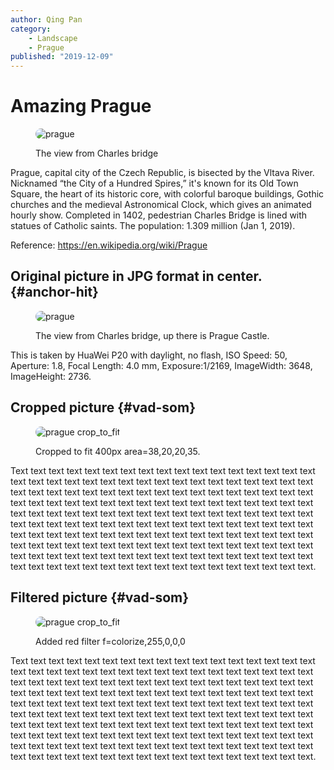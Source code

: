 ```yaml
---
author: Qing Pan
category:
    - Landscape
    - Prague
published: "2019-12-09"
---
```

Amazing Prague
==================================

<figure class="figure left w50">
    <img src="image/prague.jpg&w=250&h=150" alt="prague" style="border-radius: 20px">
    <figcaption>
        <p>The view from Charles bridge</p>
    </figcaption>
</figure>
Prague, capital city of the Czech Republic, is bisected by the Vltava River. Nicknamed “the City of a Hundred Spires,” it's known for its Old Town Square, the heart of its historic core, with colorful baroque buildings, Gothic churches and the medieval Astronomical Clock, which gives an animated hourly show. Completed in 1402, pedestrian Charles Bridge is lined with statues of Catholic saints. The population: 1.309 million (Jan 1, 2019).

Reference: <a href="https://en.wikipedia.org/wiki/Prague">https://en.wikipedia.org/wiki/Prague</a>

<!--more-->

Original picture in JPG format in center.   {#anchor-hit}
-----------------------------------

<figure class="figure center">
    <img src="image/prague.jpg" alt="prague" style="border-radius: 20px">
    <figcaption>
        <p>The view from Charles bridge, up there is Prague Castle.</p>
    </figcaption>
</figure>

This is taken by HuaWei P20 with daylight, no flash, ISO Speed: 50, Aperture: 1.8, Focal Length: 4.0 mm, Exposure:1/2169, ImageWidth: 3648, ImageHeight: 2736.


Cropped picture  {#vad-som}
-----------------------------------
<figure class="figure right w50">
    <img src="image/prague.jpg?&w=400&h=400&crop-to-fit&area=38,20,20,35" alt="prague crop_to_fit" style="border-radius: 20px">
    <figcaption>
        <p>Cropped to fit 400px area=38,20,20,35.</p>
    </figcaption>
</figure>
Text text text text text text text text text text text text text text text text text text text text text text text text text text text text text text text text text text text text text text text text text text text text text text text text text text text text text text text text text text text text text text text text text text text text text text text text text text text text text text text text text text text text text text text text text text text text text text text text text text text text text text text text text text text text text text text text text text text text text text text text text text text text text text text text text text text text text text text text text text text text text text text text text text text text text text text text text text text text text text text text text text text text text text text text text text.


Filtered picture  {#vad-som}
-----------------------------------
<figure class="figure left w50">
    <img src="image/prague.jpg?&w=400&h=400&crop-to-fit&area=38,20,20,35&dpr=1.4&f=colorize,255,0,0,0" alt="prague crop_to_fit" style="border-radius: 20px">
    <figcaption>
        <p>Added red filter f=colorize,255,0,0,0</p>
    </figcaption>
</figure>
Text text text text text text text text text text text text text text text text text text text text text text text text text text text text text text text text text text text text text text text text text text text text text text text text text text text text text text text text text text text text text text text text text text text text text text text text text text text text text text text text text text text text text text text text text text text text text text text text text text text text text text text text text text text text text text text text text text text text text text text text text text text text text text text text text text text text text text text text text text text text text text text text text text text text text text text text text text text text text text text text text text text text text text text text text text.
